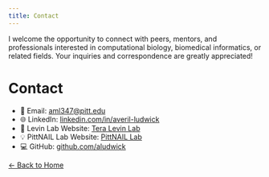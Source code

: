 ```yaml
---
title: Contact
---
```


I welcome the opportunity to connect with peers, mentors, and professionals interested in computational biology, biomedical informatics, or related fields. Your inquiries and correspondence are greatly appreciated!

# Contact

- 📧 Email: [aml347@pitt.edu](mailto:aml347@pitt.edu)  
- 🌐 LinkedIn: [linkedin.com/in/averil-ludwick](https://www.linkedin.com/in/averil-ludwick/)  
- 🧪 Levin Lab Website: [Tera Levin Lab](https://www.teralevinlab.com/)
- 💡 PittNAIL Lab Website: [PittNAIL Lab](https://pittnail.github.io/)
- 💻 GitHub: [github.com/aludwick](https://github.com/aludwick)


[← Back to Home](index.md)
